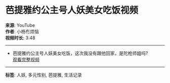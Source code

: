 # 芭提雅约公主号人妖美女吃饭视频

**来源**: YouTube  
**作者**: 小杨冇烦恼  
**视频时长**: 3:48  

---

* 芭提雅约公主号人妖美女吃饭，这次我没有跟他回家，是陀枪师姐吗?  
  [观看完整视频](https://www.youtube.com/watch?v=视频链接)

---

**标签**: 人妖, 多元性别, 芭提雅, 生活记录